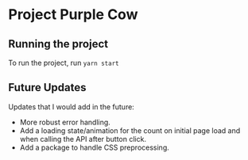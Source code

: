 # Project Purple Cow

## Running the project

To run the project, run `yarn start`

## Future Updates

Updates that I would add in the future:

- More robust error handling.
- Add a loading state/animation for the count on initial page load and when calling the API after button click.
- Add a package to handle CSS preprocessing.